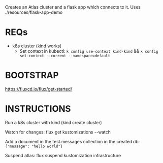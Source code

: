 Creates an Atlas cluster and a flask app which connects to it. Uses ./resources/flask-app-demo


# REQs

- k8s cluster (kind works)
  - Set context in kubectl: `k config use-context kind-kind` && `k config set-context --current --namespace=default`


# BOOTSTRAP

https://fluxcd.io/flux/get-started/



# INSTRUCTIONS


Run a k8s cluster with kind (kind create cluster)

Watch for changes: flux get kustomizations --watch

Add a document in the test.messages collection in the created db: `{"message": "hello world"}`


Suspend atlas: flux suspend kustomization infrastructure